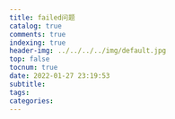 ```yaml
---
title: failed问题
catalog: true
comments: true
indexing: true
header-img: ../../../../img/default.jpg
top: false
tocnum: true
date: 2022-01-27 23:19:53
subtitle:
tags:
categories:
---
```

